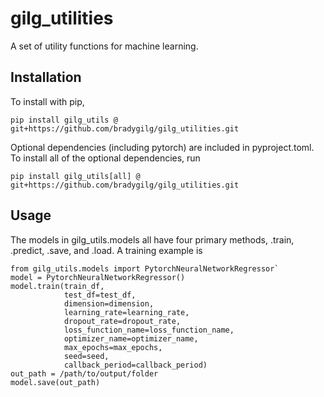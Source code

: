 # gilg_utilities
A set of utility functions for machine learning.

## Installation

To install with pip,

`pip install gilg_utils @ git+https://github.com/bradygilg/gilg_utilities.git`

Optional dependencies (including pytorch) are included in pyproject.toml. To install all of the optional dependencies, run

`pip install gilg_utils[all] @ git+https://github.com/bradygilg/gilg_utilities.git`

## Usage

The models in gilg_utils.models all have four primary methods, .train, .predict, .save, and .load. A training example is
```
from gilg_utils.models import PytorchNeuralNetworkRegressor`
model = PytorchNeuralNetworkRegressor()
model.train(train_df,
            test_df=test_df,
            dimension=dimension,
            learning_rate=learning_rate,
            dropout_rate=dropout_rate,
            loss_function_name=loss_function_name,
            optimizer_name=optimizer_name,
            max_epochs=max_epochs,
            seed=seed,
            callback_period=callback_period)
out_path = /path/to/output/folder
model.save(out_path)
```
